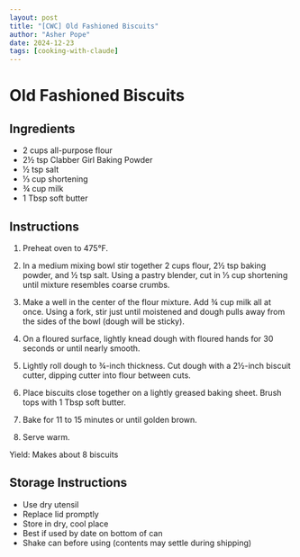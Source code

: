 ```yaml
---
layout: post
title: "[CWC] Old Fashioned Biscuits"
author: "Asher Pope"
date: 2024-12-23
tags: [cooking-with-claude]
---
```


# Old Fashioned Biscuits

## Ingredients
- 2 cups all-purpose flour
- 2½ tsp Clabber Girl Baking Powder
- ½ tsp salt
- ⅓ cup shortening
- ¾ cup milk
- 1 Tbsp soft butter

## Instructions

1. Preheat oven to 475°F.

2. In a medium mixing bowl stir together 2 cups flour, 2½ tsp baking powder, and ½ tsp salt. Using a pastry blender, cut in ⅓ cup shortening until mixture resembles coarse crumbs.

3. Make a well in the center of the flour mixture. Add ¾ cup milk all at once. Using a fork, stir just until moistened and dough pulls away from the sides of the bowl (dough will be sticky).

4. On a floured surface, lightly knead dough with floured hands for 30 seconds or until nearly smooth.

5. Lightly roll dough to ¾-inch thickness. Cut dough with a 2½-inch biscuit cutter, dipping cutter into flour between cuts.

6. Place biscuits close together on a lightly greased baking sheet. Brush tops with 1 Tbsp soft butter.

7. Bake for 11 to 15 minutes or until golden brown.

8. Serve warm.

Yield: Makes about 8 biscuits

## Storage Instructions
- Use dry utensil
- Replace lid promptly
- Store in dry, cool place
- Best if used by date on bottom of can
- Shake can before using (contents may settle during shipping)
